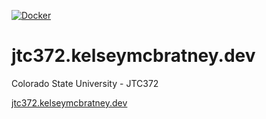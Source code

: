 [![Docker](https://github.com/kelseymcbratney/jtc372.kelseymcbratney.dev/actions/workflows/docker-publish.yml/badge.svg)](https://github.com/kelseymcbratney/jtc372.kelseymcbratney.dev/actions/workflows/docker-publish.yml)


# jtc372.kelseymcbratney.dev
Colorado State University - JTC372

[jtc372.kelseymcbratney.dev](jtc372.kelseymcbratney.dev)
